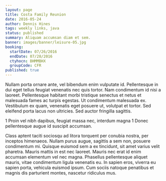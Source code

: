 ```yaml
---
layout: page
title: Costa Family Reunion
date: 2016-05-24
author: Dennis Hines
tags: weekly links, java
status: published
summary: Aliquam accumsan diam et sem.
banner: images/banner/leisure-05.jpg
booking:
  startDate: 07/26/2016
  endDate: 07/28/2016
  ctyhocn: BHMMBHX
  groupCode: CFR
published: true
---
```

Nullam porta ornare ante, vel bibendum enim vulputate id. Pellentesque in dui eget tellus feugiat venenatis nec quis tortor. Nam condimentum id nisi a laoreet. Pellentesque habitant morbi tristique senectus et netus et malesuada fames ac turpis egestas. Ut condimentum malesuada ex. Vestibulum ex quam, venenatis eget posuere ut, volutpat et tortor. Sed eleifend porta lacus non ultricies. Sed auctor fringilla sagittis.

1 Proin vel nibh dapibus, feugiat massa nec, interdum magna
1 Donec pellentesque augue id suscipit accumsan.

Class aptent taciti sociosqu ad litora torquent per conubia nostra, per inceptos himenaeos. Nullam purus augue, sagittis a sem non, posuere condimentum mi. Quisque euismod sem a ex tincidunt, sit amet varius velit pharetra. Mauris mattis in est nec laoreet. Mauris nec erat id enim accumsan elementum vel nec magna. Phasellus pellentesque aliquet mauris, vitae condimentum ligula venenatis eu. In sapien eros, viverra eu sapien porta, vehicula euismod ipsum. Cum sociis natoque penatibus et magnis dis parturient montes, nascetur ridiculus mus.
